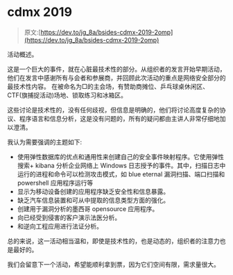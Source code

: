 # cdmx 2019

> 原文:[https://dev.to/jg_8a/bsides-cdmx-2019-2omp](https://dev.to/jg_8a/bsides-cdmx-2019-2omp)

活动概述。

这是一个巨大的事件，就在心脏最技术性的部分。从组织者的发言开始早期活动，他们在发言中感谢所有与会者和参展商，并回顾此次活动的重点是网络安全部分的最技术性内容。
在被命名为□的主会场，有赞助商摊位、乒乓球桌休闲区、CTF(旗捕捉活动)场地、锁取练习和冰箱区。

这些讨论是技术性的，没有任何歧视，但信息是明确的，他们将讨论高度复杂的协议、程序语言和信息分析，这是没有问题的，所有的疑问都由主讲人非常仔细地加以澄清。

我认为需要强调的主题如下:

*   使用弹性数据库的优点和通用性来创建自己的安全事件映射程序。它使用弹性搜索+ kibana 分析企业网络上 Windows 日志授予的事件。其中，扫描日志中运行的进程和命令可以检测攻击模式，如 blue eternal 漏洞扫描、端口扫描和 powershell 应用程序运行等
*   显示为移动设备创建的应用程序缺乏安全性和信息暴露。
*   缺乏汽车信息装置和可从中提取的信息类型方面的强化。
*   创建用于漏洞分析的墨西哥 opensource 应用程序。
*   向已经受到侵害的客户演示法医分析。
*   和逆向工程应用进行法证分析。

总的来说，这一活动相当温和，即使是技术性的，也是动态的，组织者的注意力也是最好的。

我们会留意下一个活动，希望能顺利拿到票，因为它们空间有限，需求量很大。